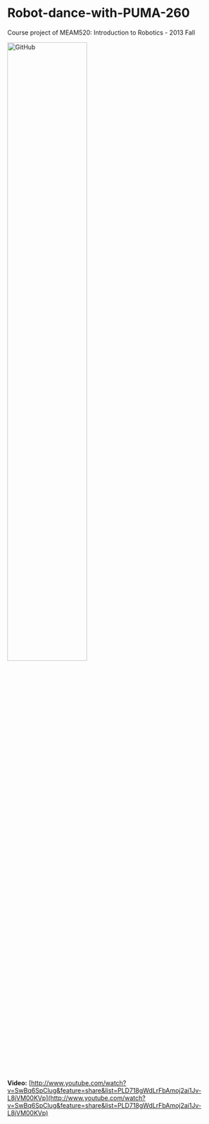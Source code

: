 Robot-dance-with-PUMA-260
=========================

Course project of MEAM520: Introduction to Robotics - 2013 Fall

<img src="https://raw.github.com/zimengy/Robot-dance-with-PUMA-260/master/pumadance.jpg" alt="GitHub" title="puma dance" width="60%" height="60%" />

**Video:** [http://www.youtube.com/watch?v=SwBq6SpClug&feature=share&list=PLD718gWdLrFbAmoj2ai1Jv-L8jVM00KVp](http://www.youtube.com/watch?v=SwBq6SpClug&feature=share&list=PLD718gWdLrFbAmoj2ai1Jv-L8jVM00KVp)<br />
